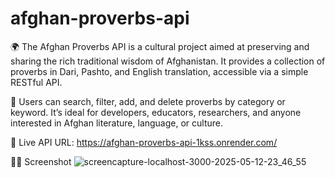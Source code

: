# afghan-proverbs-api

🌍 The Afghan Proverbs API is a cultural project aimed at preserving and sharing the rich traditional wisdom of Afghanistan. It provides a collection of proverbs in Dari, Pashto, and English translation, accessible via a simple RESTful API.

🔎 Users can search, filter, add, and delete proverbs by category or keyword. It’s ideal for developers, educators, researchers, and anyone interested in Afghan literature, language, or culture.

📡 Live API URL:
https://afghan-proverbs-api-1kss.onrender.com/

📸📸 Screenshot ![screencapture-localhost-3000-2025-05-12-23_46_55](https://github.com/user-attachments/assets/d22e85ae-314a-4623-933c-a11d24a05fe8)
